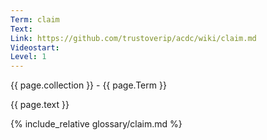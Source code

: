 ```yaml
---
Term: claim
Text: 
Link: https://github.com/trustoverip/acdc/wiki/claim.md
Videostart: 
Level: 1
---
```


{{ page.collection }} - {{ page.Term }}

   {{ page.text }}

{% include_relative glossary/claim.md %}
